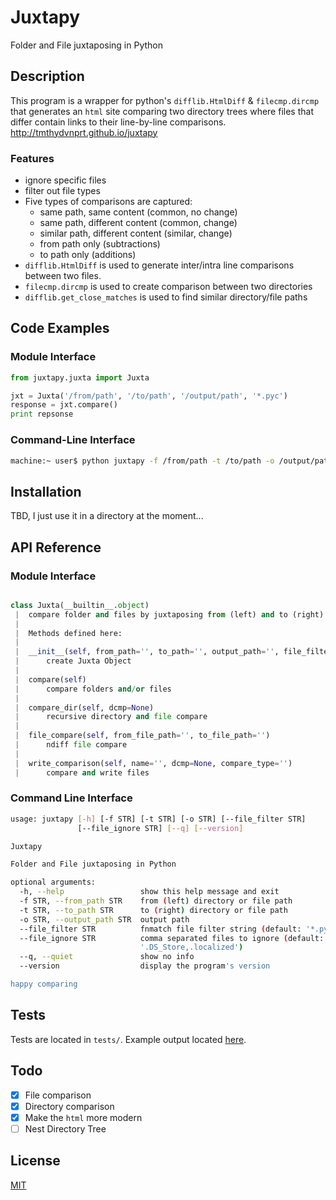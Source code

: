 Juxtapy
=======
Folder and File juxtaposing in Python

Description
-----------

This program is a wrapper for python's `difflib.HtmlDiff` & `filecmp.dircmp` that generates an `html` site comparing two directory trees where files that differ contain links to their line-by-line comparisons. http://tmthydvnprt.github.io/juxtapy

### Features
* ignore specific files
* filter out file types
* Five types of comparisons are captured:
    * same path, same content (common, no change)
    * same path, different content (common, change)
    * similar path, different content (similar, change)
    * from path only (subtractions)
    * to path only (additions)
* `difflib.HtmlDiff` is used to generate inter/intra line comparisons between two files.
* `filecmp.dircmp` is used to create comparison between two directories
* `difflib.get_close_matches` is used to find similar directory/file paths

Code Examples
-------------

### Module Interface

```python
from juxtapy.juxta import Juxta

jxt = Juxta('/from/path', '/to/path', '/output/path', '*.pyc')
response = jxt.compare()
print repsonse
```

### Command-Line Interface

```sh
machine:~ user$ python juxtapy -f /from/path -t /to/path -o /output/path --file_filter *.pyc
```

Installation
------------
TBD, I just use it in a directory at the moment...

API Reference
-------------

### Module Interface
```python

class Juxta(__builtin__.object)
 |  compare folder and files by juxtaposing from (left) and to (right) directories
 |  
 |  Methods defined here:
 |  
 |  __init__(self, from_path='', to_path='', output_path='', file_filter=None, file_ignore=None, quiet=False)
 |      create Juxta Object
 |  
 |  compare(self)
 |      compare folders and/or files
 |  
 |  compare_dir(self, dcmp=None)
 |      recursive directory and file compare
 |  
 |  file_compare(self, from_file_path='', to_file_path='')
 |      ndiff file compare
 |  
 |  write_comparison(self, name='', dcmp=None, compare_type='')
 |      compare and write files
```

### Command Line Interface
```sh
usage: juxtapy [-h] [-f STR] [-t STR] [-o STR] [--file_filter STR]
               [--file_ignore STR] [--q] [--version]

Juxtapy

Folder and File juxtaposing in Python

optional arguments:
  -h, --help                 show this help message and exit
  -f STR, --from_path STR    from (left) directory or file path
  -t STR, --to_path STR      to (right) directory or file path
  -o STR, --output_path STR  output path
  --file_filter STR          fnmatch file filter string (default: '*.pyc')
  --file_ignore STR          comma separated files to ignore (default:
                             '.DS_Store,.localized')
  --q, --quiet               show no info
  --version                  display the program's version

happy comparing
```

Tests
-----
Tests are located in `tests/`.  Example output located [here](http://tmthydvnprt.github.io/juxtapy/from_compare_to/index.html).

Todo
----
* [x] File comparison
* [x] Directory comparison
* [x] Make the `html` more modern
* [ ] Nest Directory Tree

License
-------
[MIT](https://github.com/tmthydvnprt/juxtapy/blob/master/LICENSE)
